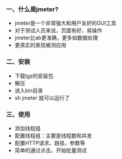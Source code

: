 ### 一、什么是jmeter?
- jmeter是一个非常强大和用户友好的GUI工具
- 对于测试人员来说，页面有好，易操作
- jmeter比ab更准确，更多如数据处理
- 更真实的表现被测应用

### 二、安装
- 下载tgz的安装包
- 解压
- 进入bin目录
- sh jmeter 就可以运行了

### 三、使用
- 添加线程组
- 配置线程组：主要是线程数和并发
- 配置HTTP请求，路径，参数等
- 简单的通过点击，开始批量测试